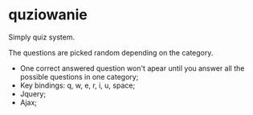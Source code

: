# quziowanie
Simply quiz system.

The questions are picked random depending on the category.

- One correct answered question won't apear until you answer all the possible questions in one category;
- Key bindings: q, w, e, r, i, u, space;
- Jquery;
- Ajax;
